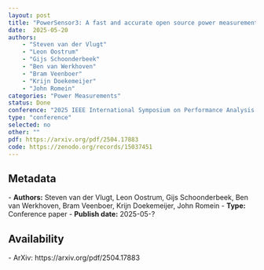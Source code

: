 ```yaml
---
layout: post
title: "PowerSensor3: A fast and accurate open source power measurement tool"
date:  2025-05-20
authors: 
    - "Steven van der Vlugt" 
    - "Leon Oostrum"
    - "Gijs Schoonderbeek"
    - "Ben van Werkhoven"
    - "Bram Veenboer"
    - "Krijn Doekemeijer" 
    - "John Romein"
categories: "Power Measurements"
status: Done
conference: "2025 IEEE International Symposium on Performance Analysis of Systems and Software (ISPASS)"
type: "conference"
selected: no
other: ""
pdf: https://arxiv.org/pdf/2504.17883
code: https://zenodo.org/records/15037451
---
```


<h2>Metadata</h2>
- <b>Authors:</b> Steven van der Vlugt, Leon Oostrum, Gijs Schoonderbeek, Ben van Werkhoven, Bram Veenboer, Krijn Doekemeijer, John Romein
- <b>Type:</b> Conference paper
- <b>Publish date:</b> 2025-05-?

<h2>Availability</h2>
- ArXiv: https://arxiv.org/pdf/2504.17883
